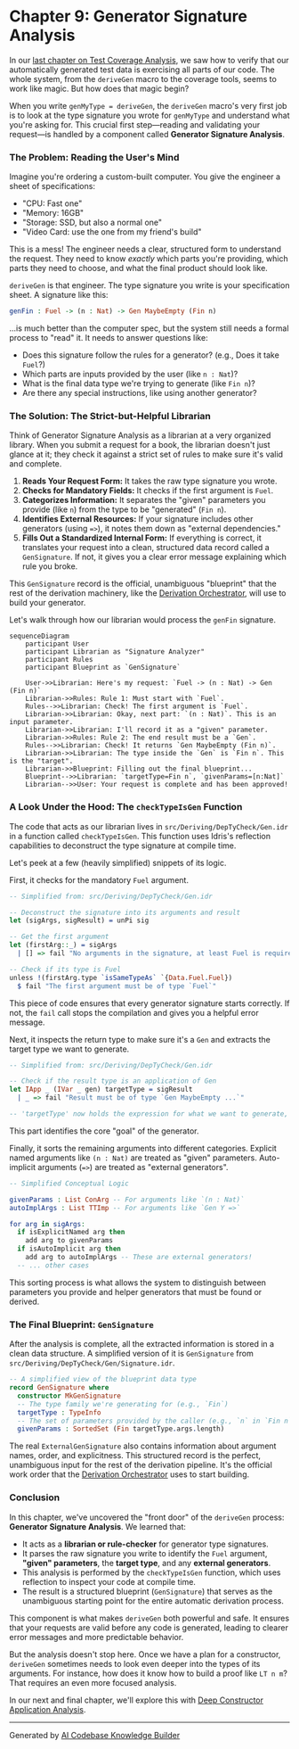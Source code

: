 # Chapter 9: Generator Signature Analysis

In our [last chapter on Test Coverage Analysis](08_test_coverage_analysis_.md), we saw how to verify that our automatically generated test data is exercising all parts of our code. The whole system, from the `deriveGen` macro to the coverage tools, seems to work like magic. But how does that magic begin?

When you write `genMyType = deriveGen`, the `deriveGen` macro's very first job is to look at the type signature you wrote for `genMyType` and understand what you're asking for. This crucial first step—reading and validating your request—is handled by a component called **Generator Signature Analysis**.

### The Problem: Reading the User's Mind

Imagine you're ordering a custom-built computer. You give the engineer a sheet of specifications:
*   "CPU: Fast one"
*   "Memory: 16GB"
*   "Storage: SSD, but also a normal one"
*   "Video Card: use the one from my friend's build"

This is a mess! The engineer needs a clear, structured form to understand the request. They need to know *exactly* which parts you're providing, which parts they need to choose, and what the final product should look like.

`deriveGen` is that engineer. The type signature you write is your specification sheet. A signature like this:

```idris
genFin : Fuel -> (n : Nat) -> Gen MaybeEmpty (Fin n)
```

...is much better than the computer spec, but the system still needs a formal process to "read" it. It needs to answer questions like:
*   Does this signature follow the rules for a generator? (e.g., Does it take `Fuel`?)
*   Which parts are inputs provided by the user (like `n : Nat`)?
*   What is the final data type we're trying to generate (like `Fin n`)?
*   Are there any special instructions, like using another generator?

### The Solution: The Strict-but-Helpful Librarian

Think of Generator Signature Analysis as a librarian at a very organized library. When you submit a request for a book, the librarian doesn't just glance at it; they check it against a strict set of rules to make sure it's valid and complete.

1.  **Reads Your Request Form:** It takes the raw type signature you wrote.
2.  **Checks for Mandatory Fields:** It checks if the first argument is `Fuel`.
3.  **Categorizes Information:** It separates the "given" parameters you provide (like `n`) from the type to be "generated" (`Fin n`).
4.  **Identifies External Resources:** If your signature includes other generators (using `=>`), it notes them down as "external dependencies."
5.  **Fills Out a Standardized Internal Form:** If everything is correct, it translates your request into a clean, structured data record called a `GenSignature`. If not, it gives you a clear error message explaining which rule you broke.

This `GenSignature` record is the official, unambiguous "blueprint" that the rest of the derivation machinery, like the [Derivation Orchestrator](04_derivation_orchestrator_.md), will use to build your generator.

Let's walk through how our librarian would process the `genFin` signature.

```mermaid
sequenceDiagram
    participant User
    participant Librarian as "Signature Analyzer"
    participant Rules
    participant Blueprint as `GenSignature`

    User->>Librarian: Here's my request: `Fuel -> (n : Nat) -> Gen (Fin n)`
    Librarian->>Rules: Rule 1: Must start with `Fuel`.
    Rules-->>Librarian: Check! The first argument is `Fuel`.
    Librarian->>Librarian: Okay, next part: `(n : Nat)`. This is an input parameter.
    Librarian->>Librarian: I'll record it as a "given" parameter.
    Librarian->>Rules: Rule 2: The end result must be a `Gen`.
    Rules-->>Librarian: Check! It returns `Gen MaybeEmpty (Fin n)`.
    Librarian->>Librarian: The type inside the `Gen` is `Fin n`. This is the "target".
    Librarian->>Blueprint: Filling out the final blueprint...
    Blueprint-->>Librarian: `targetType=Fin n`, `givenParams=[n:Nat]`
    Librarian-->>User: Your request is complete and has been approved!
```

### A Look Under the Hood: The `checkTypeIsGen` Function

The code that acts as our librarian lives in `src/Deriving/DepTyCheck/Gen.idr` in a function called `checkTypeIsGen`. This function uses Idris's reflection capabilities to deconstruct the type signature at compile time.

Let's peek at a few (heavily simplified) snippets of its logic.

First, it checks for the mandatory `Fuel` argument.

```idris
-- Simplified from: src/Deriving/DepTyCheck/Gen.idr

-- Deconstruct the signature into its arguments and result
let (sigArgs, sigResult) = unPi sig

-- Get the first argument
let (firstArg::_) = sigArgs
  | [] => fail "No arguments in the signature, at least Fuel is required!"

-- Check if its type is Fuel
unless !(firstArg.type `isSameTypeAs` `{Data.Fuel.Fuel})
  $ fail "The first argument must be of type `Fuel`"
```
This piece of code ensures that every generator signature starts correctly. If not, the `fail` call stops the compilation and gives you a helpful error message.

Next, it inspects the return type to make sure it's a `Gen` and extracts the target type we want to generate.

```idris
-- Simplified from: src/Deriving/DepTyCheck/Gen.idr

-- Check if the result type is an application of Gen
let IApp _ (IVar _ gen) targetType = sigResult
  | _ => fail "Result must be of type `Gen MaybeEmpty ...`"

-- 'targetType' now holds the expression for what we want to generate, e.g., `Fin n`
```
This part identifies the core "goal" of the generator.

Finally, it sorts the remaining arguments into different categories. Explicit named arguments like `(n : Nat)` are treated as "given" parameters. Auto-implicit arguments (`=>`) are treated as "external generators".

```idris
-- Simplified Conceptual Logic

givenParams : List ConArg -- For arguments like `(n : Nat)`
autoImplArgs : List TTImp -- For arguments like `Gen Y =>`

for arg in sigArgs:
  if isExplicitNamed arg then
    add arg to givenParams
  if isAutoImplicit arg then
    add arg to autoImplArgs -- These are external generators!
  -- ... other cases
```
This sorting process is what allows the system to distinguish between parameters you provide and helper generators that must be found or derived.

### The Final Blueprint: `GenSignature`

After the analysis is complete, all the extracted information is stored in a clean data structure. A simplified version of it is `GenSignature` from `src/Deriving/DepTyCheck/Gen/Signature.idr`.

```idris
-- A simplified view of the blueprint data type
record GenSignature where
  constructor MkGenSignature
  -- The type family we're generating for (e.g., `Fin`)
  targetType : TypeInfo
  -- The set of parameters provided by the caller (e.g., `n` in `Fin n`)
  givenParams : SortedSet (Fin targetType.args.length)
```
The real `ExternalGenSignature` also contains information about argument names, order, and explicitness. This structured record is the perfect, unambiguous input for the rest of the derivation pipeline. It's the official work order that the [Derivation Orchestrator](04_derivation_orchestrator_.md) uses to start building.

### Conclusion

In this chapter, we've uncovered the "front door" of the `deriveGen` process: **Generator Signature Analysis**. We learned that:

*   It acts as a **librarian or rule-checker** for generator type signatures.
*   It parses the raw signature you write to identify the `Fuel` argument, **"given" parameters**, the **target type**, and any **external generators**.
*   This analysis is performed by the `checkTypeIsGen` function, which uses reflection to inspect your code at compile time.
*   The result is a structured blueprint (`GenSignature`) that serves as the unambiguous starting point for the entire automatic derivation process.

This component is what makes `deriveGen` both powerful and safe. It ensures that your requests are valid before any code is generated, leading to clearer error messages and more predictable behavior.

But the analysis doesn't stop here. Once we have a plan for a constructor, `deriveGen` sometimes needs to look even deeper into the types of its arguments. For instance, how does it know how to build a proof like `LT n m`? That requires an even more focused analysis.

In our next and final chapter, we'll explore this with [Deep Constructor Application Analysis](10_deep_constructor_application_analysis_.md).

---

Generated by [AI Codebase Knowledge Builder](https://github.com/The-Pocket/Tutorial-Codebase-Knowledge)